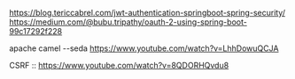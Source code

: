 https://blog.tericcabrel.com/jwt-authentication-springboot-spring-security/
https://medium.com/@bubu.tripathy/oauth-2-using-spring-boot-99c17292f228

apache camel --seda
https://www.youtube.com/watch?v=LhhDowuQCJA

CSRF :: https://www.youtube.com/watch?v=8QDORHQvdu8

